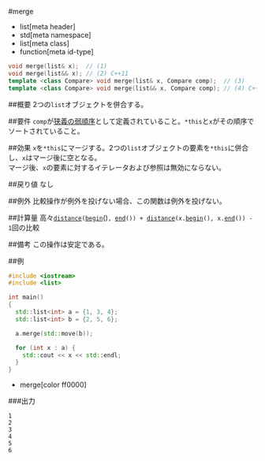 #merge
* list[meta header]
* std[meta namespace]
* list[meta class]
* function[meta id-type]

```cpp
void merge(list& x);  // (1)
void merge(list&& x); // (2) C++11
template <class Compare> void merge(list& x, Compare comp);  // (3)
template <class Compare> void merge(list&& x, Compare comp); // (4) C++11
```

##概要
2つの`list`オブジェクトを併合する。


##要件
`comp`が[狭義の弱順序](/reference/algorithm.md#strict-weak-ordering)として定義されていること。`*this`と`x`がその順序でソートされていること。


##効果
`x`を`*this`にマージする。2つの`list`オブジェクトの要素を`*this`に併合し、`x`はマージ後に空となる。  
マージ後、`x`の要素に対するイテレータおよび参照は無効にならない。


##戻り値
なし


##例外
比較操作が例外を投げない場合、この関数は例外を投げない。


##計算量
高々[`distance`](/reference/iterator/distance.md)`(`[`begin`](./begin.md)()`, `[`end`](./end.md)`()) + `[`distance`](/reference/iterator/distance.md)`(x.`[`begin`](./begin.md)`(), x.`[`end`](./end.md)`()) - 1`回の比較


##備考
この操作は安定である。


##例
```cpp
#include <iostream>
#include <list>

int main()
{
  std::list<int> a = {1, 3, 4};
  std::list<int> b = {2, 5, 6};

  a.merge(std::move(b));

  for (int x : a) {
    std::cout << x << std::endl;
  }
}
```
* merge[color ff0000]

###出力
```
1
2
3
4
5
6
```


